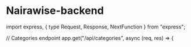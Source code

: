 # Nairawise-backend
import express, { type Request, Response, NextFunction } from "express";


// Categories endpoint
app.get("/api/categories", async (req, res) => {
